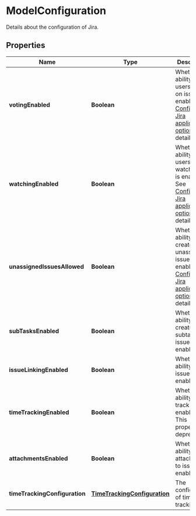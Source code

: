 

# ModelConfiguration

Details about the configuration of Jira.
## Properties

Name | Type | Description | Notes
------------ | ------------- | ------------- | -------------
**votingEnabled** | **Boolean** | Whether the ability for users to vote on issues is enabled. See [Configuring Jira application options](https://confluence.atlassian.com/x/uYXKM) for details. |  [optional] [readonly]
**watchingEnabled** | **Boolean** | Whether the ability for users to watch issues is enabled. See [Configuring Jira application options](https://confluence.atlassian.com/x/uYXKM) for details. |  [optional] [readonly]
**unassignedIssuesAllowed** | **Boolean** | Whether the ability to create unassigned issues is enabled. See [Configuring Jira application options](https://confluence.atlassian.com/x/uYXKM) for details. |  [optional] [readonly]
**subTasksEnabled** | **Boolean** | Whether the ability to create subtasks for issues is enabled. |  [optional] [readonly]
**issueLinkingEnabled** | **Boolean** | Whether the ability to link issues is enabled. |  [optional] [readonly]
**timeTrackingEnabled** | **Boolean** | Whether the ability to track time is enabled. This property is deprecated. |  [optional] [readonly]
**attachmentsEnabled** | **Boolean** | Whether the ability to add attachments to issues is enabled. |  [optional] [readonly]
**timeTrackingConfiguration** | [**TimeTrackingConfiguration**](TimeTrackingConfiguration.md) | The configuration of time tracking. |  [optional] [readonly]



